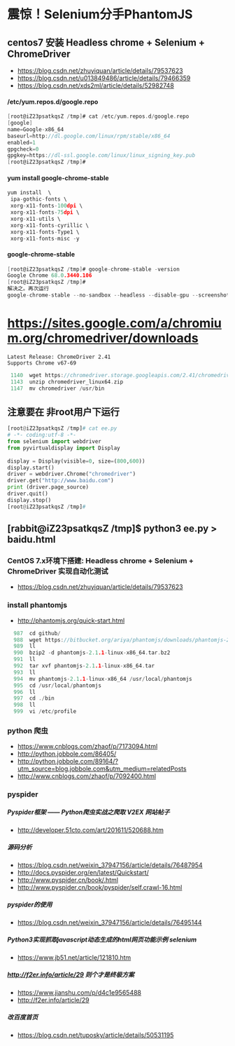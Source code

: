 # 震惊！Selenium分手PhantomJS

## centos7 安装 Headless chrome + Selenium + ChromeDriver
* https://blog.csdn.net/zhuyiquan/article/details/79537623
* https://blog.csdn.net/u013849486/article/details/79466359
* https://blog.csdn.net/xds2ml/article/details/52982748
#### /etc/yum.repos.d/google.repo
```c
[root@iZ23psatkqsZ /tmp]# cat /etc/yum.repos.d/google.repo   
[google]
name=Google-x86_64
baseurl=http://dl.google.com/linux/rpm/stable/x86_64
enabled=1
gpgcheck=0
gpgkey=https://dl-ssl.google.com/linux/linux_signing_key.pub
[root@iZ23psatkqsZ /tmp]# 
```
#### yum install google-chrome-stable

```c
yum install  \
 ipa-gothic-fonts \
 xorg-x11-fonts-100dpi \
 xorg-x11-fonts-75dpi \
 xorg-x11-utils \
 xorg-x11-fonts-cyrillic \
 xorg-x11-fonts-Type1 \
 xorg-x11-fonts-misc -y
```
#### google-chrome-stable
```c
[root@iZ23psatkqsZ /tmp]# google-chrome-stable -version
Google Chrome 68.0.3440.106 
[root@iZ23psatkqsZ /tmp]# 
解决之。再次运行 
google-chrome-stable --no-sandbox --headless --disable-gpu --screenshot https://www.suning.com/。访问成功，生成截图。 
```
# https://sites.google.com/a/chromium.org/chromedriver/downloads
```
Latest Release: ChromeDriver 2.41
Supports Chrome v67-69
```
```c
 1140  wget https://chromedriver.storage.googleapis.com/2.41/chromedriver_linux64.zip
 1143  unzip chromedriver_linux64.zip 
 1147  mv chromedriver /usr/bin
```
## 注意要在 非root用户下运行
```python
[root@iZ23psatkqsZ /tmp]# cat ee.py
# -*- coding:utf-8 -*-
from selenium import webdriver
from pyvirtualdisplay import Display
 
display = Display(visible=0, size=(800,600))
display.start()
driver = webdriver.Chrome("chromedriver")
driver.get("http://www.baidu.com")
print (driver.page_source)
driver.quit()
display.stop()
[root@iZ23psatkqsZ /tmp]# 
```
## [rabbit@iZ23psatkqsZ /tmp]$ python3 ee.py > baidu.html




### CentOS 7.x环境下搭建: Headless chrome + Selenium + ChromeDriver 实现自动化测试
* https://blog.csdn.net/zhuyiquan/article/details/79537623

### install phantomjs
* http://phantomjs.org/quick-start.html
``` go
  987  cd github/
  988  wget https://bitbucket.org/ariya/phantomjs/downloads/phantomjs-2.1.1-linux-x86_64.tar.bz2
  989  ll
  990  bzip2 -d phantomjs-2.1.1-linux-x86_64.tar.bz2
  991  ll
  992  tar xvf phantomjs-2.1.1-linux-x86_64.tar 
  993  ll
  994  mv phantomjs-2.1.1-linux-x86_64 /usr/local/phantomjs
  995  cd /usr/local/phantomjs
  996  ll
  997  cd ./bin
  998  ll
  999  vi /etc/profile
```

### python 爬虫
* https://www.cnblogs.com/zhaof/p/7173094.html
* http://python.jobbole.com/86405/
* http://python.jobbole.com/89164/?utm_source=blog.jobbole.com&utm_medium=relatedPosts
* http://www.cnblogs.com/zhaof/p/7092400.html

### pyspider
##### Pyspider框架 —— Python爬虫实战之爬取 V2EX 网站帖子
* http://developer.51cto.com/art/201611/520688.htm
##### 源码分析
* https://blog.csdn.net/weixin_37947156/article/details/76487954
* http://docs.pyspider.org/en/latest/Quickstart/
* http://www.pyspider.cn/book/.html
* http://www.pyspider.cn/book/pyspider/self.crawl-16.html
##### pyspider的使用
* https://blog.csdn.net/weixin_37947156/article/details/76495144

##### Python3实现抓取javascript动态生成的html网页功能示例 selenium
* https://www.jb51.net/article/121810.htm

##### http://f2er.info/article/29 则个才是终极方案
* https://www.jianshu.com/p/d4c1e9565488
* http://f2er.info/article/29
##### 改百度首页
* https://blog.csdn.net/tuposky/article/details/50531195
